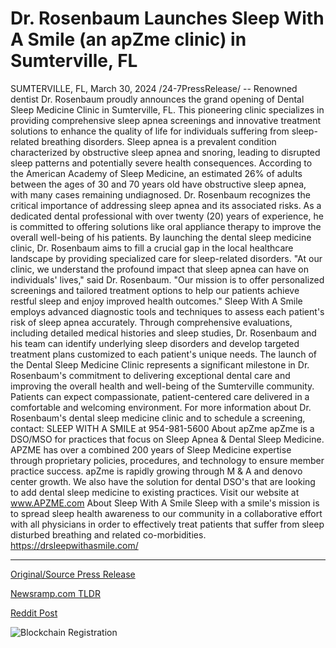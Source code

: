 # Dr. Rosenbaum Launches Sleep With A Smile (an apZme clinic) in Sumterville, FL

SUMTERVILLE, FL, March 30, 2024 /24-7PressRelease/ -- Renowned dentist Dr. Rosenbaum proudly announces the grand opening of Dental Sleep Medicine Clinic in Sumterville, FL. This pioneering clinic specializes in providing comprehensive sleep apnea screenings and innovative treatment solutions to enhance the quality of life for individuals suffering from sleep-related breathing disorders.  Sleep apnea is a prevalent condition characterized by obstructive sleep apnea and snoring, leading to disrupted sleep patterns and potentially severe health consequences. According to the American Academy of Sleep Medicine, an estimated 26% of adults between the ages of 30 and 70 years old have obstructive sleep apnea, with many cases remaining undiagnosed.  Dr. Rosenbaum recognizes the critical importance of addressing sleep apnea and its associated risks. As a dedicated dental professional with over twenty (20) years of experience, he is committed to offering solutions like oral appliance therapy to improve the overall well-being of his patients. By launching the dental sleep medicine clinic, Dr. Rosenbaum aims to fill a crucial gap in the local healthcare landscape by providing specialized care for sleep-related disorders.  "At our clinic, we understand the profound impact that sleep apnea can have on individuals' lives," said Dr. Rosenbaum. "Our mission is to offer personalized screenings and tailored treatment options to help our patients achieve restful sleep and enjoy improved health outcomes."  Sleep With A Smile employs advanced diagnostic tools and techniques to assess each patient's risk of sleep apnea accurately. Through comprehensive evaluations, including detailed medical histories and sleep studies, Dr. Rosenbaum and his team can identify underlying sleep disorders and develop targeted treatment plans customized to each patient's unique needs.  The launch of the Dental Sleep Medicine Clinic represents a significant milestone in Dr. Rosenbaum's commitment to delivering exceptional dental care and improving the overall health and well-being of the Sumterville community. Patients can expect compassionate, patient-centered care delivered in a comfortable and welcoming environment.  For more information about Dr. Rosenbaum's dental sleep medicine clinic and to schedule a screening, contact: SLEEP WITH A SMILE at 954-981-5600  About apZme apZme is a DSO/MSO for practices that focus on Sleep Apnea & Dental Sleep Medicine. APZME has over a combined 200 years of Sleep Medicine expertise through proprietary policies, procedures, and technology to ensure member practice success. apZme is rapidly growing through M & A and denovo center growth. We also have the solution for dental DSO's that are looking to add dental sleep medicine to existing practices. Visit our website at www.APZME.com  About Sleep With A Smile Sleep with a smile's mission is to spread sleep health awareness to our community in a collaborative effort with all physicians in order to effectively treat patients that suffer from sleep disturbed breathing and related co-morbidities. https://drsleepwithasmile.com/ 

---

[Original/Source Press Release](https://www.24-7pressrelease.com/press-release/509659/dr-rosenbaum-launches-sleep-with-a-smile-an-apzme-clinic-in-sumterville-fl)
                    

[Newsramp.com TLDR](None) 



[Reddit Post](https://www.reddit.com/r/HealthCareNewsInfo/comments/1brbw6i/renowned_dentist_launches_pioneering_dental_sleep/) 



![Blockchain Registration](https://cdn.newsramp.app/24-7PressRelease/qrcode/243/30/lendn1QI.webp)